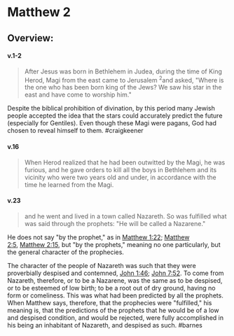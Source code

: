 # Matthew 2

## Overview:


#### v.1-2
>After Jesus was born in Bethlehem in Judea, during the time of King Herod, Magi from the east came to Jerusalem <sup>2</sup>and asked, "Where is the one who has been born king of the Jews? We saw his star in the east and have come to worship him."

Despite the biblical prohibition of divination, by this period many Jewish people accepted the idea that the stars could accurately predict the future (especially for Gentiles). Even though these Magi were pagans, God had chosen to reveal himself to them.
#craigkeener 

#### v.16
>When Herod realized that he had been outwitted by the Magi, he was furious, and he gave orders to kill all the boys in Bethlehem and its vicinity who were two years old and under, in accordance with the time he learned from the Magi.

#### v.23
>and he went and lived in a town called Nazareth. So was fulfilled what was said through the prophets: "He will be called a Nazarene."

He does not say "by the prophet," as in [Matthew 1:22](https://biblehub.com/matthew/1-22.htm); [Matthew 2:5](http://biblehub.com/matthew/2-5.htm), [Matthew 2:15](http://biblehub.com/matthew/2-15.htm), but "by the prophets," meaning no one particularly, but the general character of the prophecies.

The character of the people of Nazareth was such that they were proverbially despised and contemned, [John 1:46](https://biblehub.com/john/1-46.htm); [John 7:52](https://biblehub.com/john/7-52.htm). To come from Nazareth, therefore, or to be a Nazarene, was the same as to be despised, or to be esteemed of low birth; to be a root out of dry ground, having no form or comeliness. This was what had been predicted by all the prophets. When Matthew says, therefore, that the prophecies were "fulfilled," his meaning is, that the predictions of the prophets that he would be of a low and despised condition, and would be rejected, were fully accomplished in his being an inhabitant of Nazareth, and despised as such.
#barnes 
